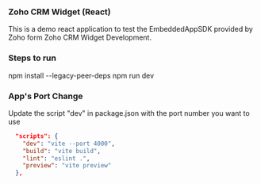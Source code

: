 ### Zoho CRM Widget (React)
This is a demo react application to test the EmbeddedAppSDK provided by Zoho form Zoho CRM Widget Development.


### Steps to run
npm install --legacy-peer-deps
npm run dev

### App's Port Change
Update the script "dev" in package.json with the port number you want to use
```json
  "scripts": {
    "dev": "vite --port 4000",
    "build": "vite build",
    "lint": "eslint .",
    "preview": "vite preview"
  },
```